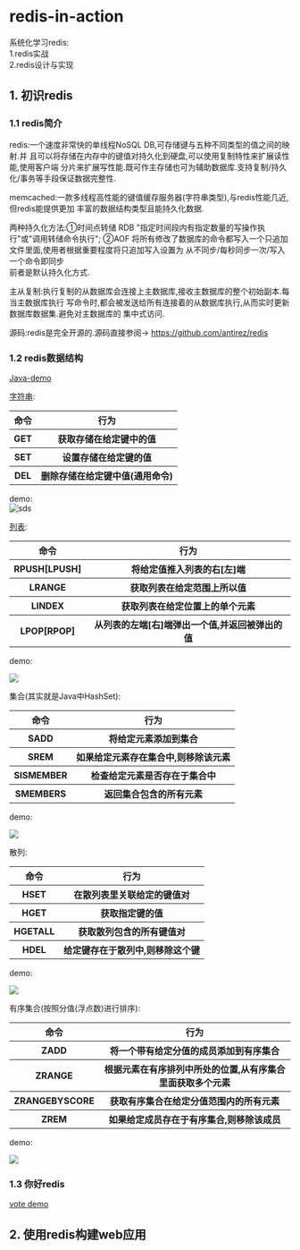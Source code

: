 ﻿# redis-in-action

系统化学习redis:       
1.redis实战  
2.redis设计与实现

## 1. 初识redis

### 1.1 redis简介
redis:一个速度非常快的单线程NoSQL DB,可存储键与五种不同类型的值之间的映射.并
且可以将存储在内存中的键值对持久化到硬盘,可以使用复制特性来扩展读性能,使用客户端
分片来扩展写性能.既可作主存储也可为辅助数据库.支持复制/持久化/事务等手段保证数据完整性.  

memcached:一款多线程高性能的键值缓存服务器(字符串类型),与redis性能几近,但redis能提供更加
丰富的数据结构类型且能持久化数据.  

两种持久化方法:①时间点转储 RDB "指定时间段内有指定数量的写操作执行"或"调用转储命令执行";
②AOF 将所有修改了数据库的命令都写入一个只追加文件里面,使用者根据重要程度将只追加写入设置为
从不同步/每秒同步一次/写入一个命令即同步  
前者是默认持久化方式.  

主从复制:执行复制的从数据库会连接上主数据库,接收主数据库的整个初始副本.每当主数据库执行
写命令时,都会被发送给所有连接着的从数据库执行,从而实时更新数据库数据集.避免对主数据库的
集中式访问.   

源码:redis是完全开源的.源码直接参阅-> https://github.com/antirez/redis

### 1.2 redis数据结构
[Java-demo](https://github.com/MelloChan/redis-in-action/tree/master/src/main/java/ch00)  

[字符串](https://github.com/MelloChan/redis-in-action/blob/master/content/sds.md):    

<table>
<tr>
	<th>命令</th>
	<th>行为</th>
</tr>
<tr>
	<th>GET</th>
	<th>获取存储在给定键中的值</th>
</tr>

<tr>
	<th>SET</th>
	<th>设置存储在给定键的值</th>
</tr>

<tr>
	<th>DEL</th>
	<th>删除存储在给定键中值(通用命令)</th>
</tr>
</table>  

demo:  
![sds](https://raw.githubusercontent.com/MelloChan/redis-in-action/master/images/string.png)  
  
[列表](https://github.com/MelloChan/redis-in-action/blob/master/content/list.md):  
<table>
<tr>
	<th>命令</th>
	<th>行为</th>
</tr>
<tr>
	<th>RPUSH[LPUSH]</th>
	<th>将给定值推入列表的右[左]端</th>
</tr>
<tr>
	<th>LRANGE</th>
	<th>获取列表在给定范围上所以值</th>
</tr>
<tr>
	<th>LINDEX</th>
	<th>获取列表在给定位置上的单个元素</th>
</tr>
<tr>
    <th>LPOP[RPOP]</th>
    <th>从列表的左端[右]端弹出一个值,并返回被弹出的值</th>
</tr>
</table>
demo:
  
![](https://raw.githubusercontent.com/MelloChan/redis-in-action/master/images/list.png)

集合(其实就是Java中HashSet):
<table>
<tr>
	<th>命令</th>
	<th>行为</th>
</tr>
<tr>
	<th>SADD</th>
	<th>将给定元素添加到集合</th>
</tr>
<tr>
	<th>SREM</th>
	<th>如果给定元素存在集合中,则移除该元素</th>
</tr>
<tr>
	<th>SISMEMBER</th>
	<th>检查给定元素是否存在于集合中</th>
</tr>
<tr>
    <th>SMEMBERS</th>
    <th>返回集合包含的所有元素</th>
</tr>
</table>
 demo:
 
 ![](https://raw.githubusercontent.com/MelloChan/redis-in-action/master/images/set.png)
 
 散列:
<table>
<tr>
	<th>命令</th>
	<th>行为</th>
</tr>
<tr>
	<th>HSET</th>
	<th>在散列表里关联给定的键值对</th>
</tr>

<tr>
	<th>HGET</th>
	<th>获取指定键的值</th>
</tr>
<tr>
	<th>HGETALL</th>
    <th>获取散列包含的所有键值对</th>
</tr>
<tr>
    <th>HDEL</th>
    <th>给定键存在于散列中,则移除这个键</th>
</tr>
</table>
demo:  

![](https://raw.githubusercontent.com/MelloChan/redis-in-action/master/images/hash.png)

有序集合(按照分值(浮点数)进行排序):
<table>
<tr>
	<th>命令</th>
	<th>行为</th>
</tr>
<tr>
	<th>ZADD</th>
	<th>将一个带有给定分值的成员添加到有序集合</th>
</tr>
<tr>
    <th>ZRANGE</th>
	<th>根据元素在有序排列中所处的位置,从有序集合里面获取多个元素</th>
</tr>
<tr>
	<th>ZRANGEBYSCORE</th>
	<th>获取有序集合在给定分值范围内的所有元素</th>
</tr>
<tr>
    <th>ZREM</th>
    <th>如果给定成员存在于有序集合,则移除该成员</th>
</tr>
</table>

demo:  
  
![](https://raw.githubusercontent.com/MelloChan/redis-in-action/master/images/zset.png)

### 1.3 你好redis

<a href="https://github.com/MelloChan/redis-in-action/blob/master/src/main/java/ch01/VoteServer.java">vote demo<a/>    

## 2. 使用redis构建web应用
